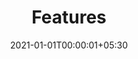 ---
title: "Features" 
date: 2021-01-01T00:00:01+05:30
Description: "Unified platform powered by AI and ML. Cost, capacity and route optimisation with track and trace for real-time monitoring and advanced analytics. "
featureHeroHeading1: "Robust digital logistics"
featureHeroHeading2: "management."
featureHeroHeading3: "This is it."
featureHeroPara: "Streamlined operations, great customer experience, and smart insights."
featureHeroImg: "/images/features/featureHeroImg.png"

opOpHeading: "Operational Optimisation"
opOpPara: "Streamline operations through one unified platform powered by AI/ML."
opOpBgImg: "/images/features/opOpBgImg.png"

capOpImg: "/images/features/capOpImg.png" 

capOpH1: "Capacity" 
capOpH2: "Optimisation"
capOpC: "High truck utilisation with best fleet-mix recommendation"
capOpC1: "Intelligent load optimisation"


trackOpImg: "/images/features/trackOpImg.png" 
trackOpH1 : "Track &" 
trackOpH2 : "Trace"
trackOpC: "End-End shipment visibility"
trackOpC1: "Real-Time tracking" 
trackOpC2: "Trip ID-based tracking"  
trackOpC3: "Route tracing"                

routeOpH1: "Route"  
routeOpH2: "Optimisation"
routeOpC: "Route planning and optimised navigation"
routeOpC1: "Geofencing with deviation alerts"
routeOpImg: "/images/features/routeOpImg.png" 

costOpImg: "/images/features/costOpImg.png" 
costOpH1: "Cost" 
costOpH2: "Optimisation" 
costOpC: "Lesser empty truck miles"
costOpC1: "Inbound <> Outbound matching "
costOpC2: "Operational cost reduction"

userExpH: "User Experience"
userExpC: "Delight your customers with value and efficiency."
userExpImg: "/images/features/userExpImg.png"

bookMImg: "/images/features/bookMImg.png"
bookMH1: "Dispatch" 
bookMH1a: "Automation "
bookMH2: " & Optimisation"
bookMC: "Intelligent truck sourcing"
bookMC1: "Multi-dispatch modules-FTL, LTL, Milk-Run, etc"
bookMC2: "On-demand booking"
bookMC3: "Priority based truck allocation"
bookMC4: "Scheduled booking"                        
bookMC5: "Bulk booking"  


rtMImg: "/images/features/rtMImg.png"
rtMH1: "Real-Time" 
rtMH2: "Monitoring"
rtMC: "Greater visibiity and improved transist times"
rtMC1: "Trackable deliveries"             
rtMC2: "Vehicle locations with precise ETAs"
rtMC3: "Violation Alert"

digTH1: "Digital" 
digTH2: "Transformation"
digTC: "End-End operational workflow"
digTC1: "100% digital trip documents"
digTC2: "Instant KYC"
digTC3: "Quick Invoicing and payments"
digTC4: "Digital Contract Management"
digTImg: "/images/features/digTImg.png"


analyticsH: "Analytics" 
analyticsC: "For more confident, timely tracking"
analyticsImg: "/images/features/analyticsImg.png"

digDImg: "/images/features/digDImg.png"
digDH1: "Dynamic" 
digDH2: "Dashboard"
digDC: "Track and manage from a central dashboard"
digDC1: " Unified data view"

repImg: "/images/features/repImg.png"
repH1: "Reporting with" 
repH2: "Bussiness"
repH3: " Intelligence"
repC: "Extensive KPI based reports"                        
repC1: "SLA Monitoring and vendor performance"
repC2: "Actionable insights"
---